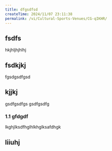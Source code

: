 ```yaml
---
title: dfgsdfsd
createTime: 2024/11/07 23:11:38
permalink: /vi/Cultural-Sports-Venues/CG-qIKHR/
---
```


## fsdfs
hkjhljhjhlhj
## fsdkjkj

fgsdgsdfgsd

## kjjkj

gsdfgsdfgs
gsdfgsdfg

### 1.1 gfdgdf


lkghjlksdfhglhlkhglksafdhgk

## liiuhj

